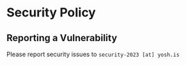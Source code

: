 # Security Policy

## Reporting a Vulnerability

Please report security issues to `security-2023 [at] yosh.is`